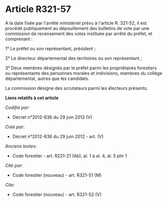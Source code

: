 # Article R321-57

A la date fixée par l'arrêté ministériel prévu à l'article R. 321-52, il est procédé publiquement au dépouillement des
bulletins de vote par une commission de recensement des votes instituée par arrêté du préfet, et comprenant : 

1° Le préfet ou son représentant, président ; 

2° Le directeur départemental des territoires ou son représentant ; 

3° Deux membres désignés par le préfet parmi les propriétaires forestiers ou représentants des personnes morales et
indivisions, membres du collège départemental, autres que les candidats. 

La commission désigne des scrutateurs parmi les électeurs présents.

**Liens relatifs à cet article**

_Codifié par_:

  - Décret n°2012-836 du 29 juin 2012 (V)

_Créé par_:

  - Décret n°2012-836 du 29 juin 2012 - art. (V)

_Anciens textes_:

  - Code forestier - art. R221-21 (Ab), al. 1 à al. 4, al. 5 phr 1

_Cité par_:

  - Code forestier (nouveau) - art. R321-51 (M)

_Cite_:

  - Code forestier (nouveau) - art. R321-52 (V)
